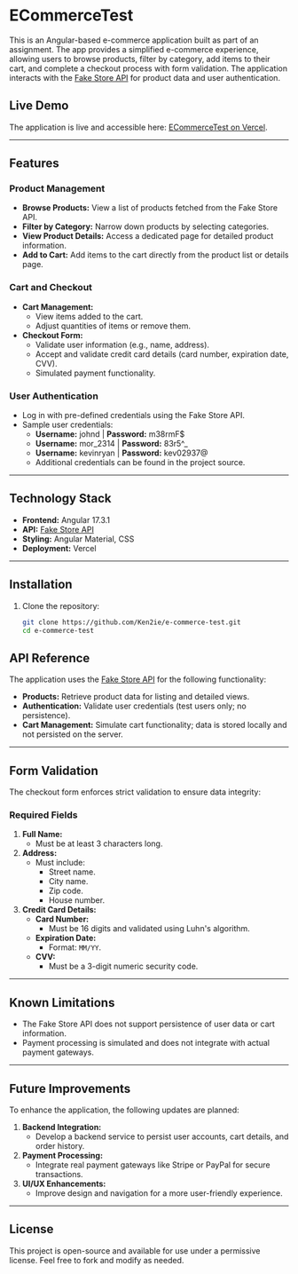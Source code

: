 # ECommerceTest

This is an Angular-based e-commerce application built as part of an assignment. The app provides a simplified e-commerce experience, allowing users to browse products, filter by category, add items to their cart, and complete a checkout process with form validation. The application interacts with the [Fake Store API](https://fakestoreapi.com/) for product data and user authentication.

## Live Demo

The application is live and accessible here: [ECommerceTest on Vercel](https://e-commercec-lovat.vercel.app/#/home).

---

## Features

### Product Management
- **Browse Products:** View a list of products fetched from the Fake Store API.
- **Filter by Category:** Narrow down products by selecting categories.
- **View Product Details:** Access a dedicated page for detailed product information.
- **Add to Cart:** Add items to the cart directly from the product list or details page.

### Cart and Checkout
- **Cart Management:**
  - View items added to the cart.
  - Adjust quantities of items or remove them.
- **Checkout Form:**
  - Validate user information (e.g., name, address).
  - Accept and validate credit card details (card number, expiration date, CVV).
  - Simulated payment functionality.

### User Authentication
- Log in with pre-defined credentials using the Fake Store API.
- Sample user credentials:
  - **Username:** johnd | **Password:** m38rmF$
  - **Username:** mor_2314 | **Password:** 83r5^_
  - **Username:** kevinryan | **Password:** kev02937@
  - Additional credentials can be found in the project source.

---

## Technology Stack
- **Frontend:** Angular 17.3.1
- **API:** [Fake Store API](https://fakestoreapi.com/)
- **Styling:** Angular Material, CSS
- **Deployment:** Vercel

---

## Installation

1. Clone the repository:
   ```bash
   git clone https://github.com/Ken2ie/e-commerce-test.git
   cd e-commerce-test

## API Reference 

The application uses the [Fake Store API](https://fakestoreapi.com/) for the following functionality:

- **Products:** Retrieve product data for listing and detailed views.
- **Authentication:** Validate user credentials (test users only; no persistence).
- **Cart Management:** Simulate cart functionality; data is stored locally and not persisted on the server.

---

## Form Validation

The checkout form enforces strict validation to ensure data integrity:

### Required Fields
1. **Full Name:** 
   - Must be at least 3 characters long.
2. **Address:** 
   - Must include:
     - Street name.
     - City name.
     - Zip code.
     - House number.
3. **Credit Card Details:** 
   - **Card Number:** 
     - Must be 16 digits and validated using Luhn's algorithm.
   - **Expiration Date:** 
     - Format: `MM/YY`.
   - **CVV:** 
     - Must be a 3-digit numeric security code.

---

## Known Limitations

- The Fake Store API does not support persistence of user data or cart information.
- Payment processing is simulated and does not integrate with actual payment gateways.

---

## Future Improvements

To enhance the application, the following updates are planned:
1. **Backend Integration:**
   - Develop a backend service to persist user accounts, cart details, and order history.
2. **Payment Processing:**
   - Integrate real payment gateways like Stripe or PayPal for secure transactions.
3. **UI/UX Enhancements:**
   - Improve design and navigation for a more user-friendly experience.

---

## License

This project is open-source and available for use under a permissive license. Feel free to fork and modify as needed.


